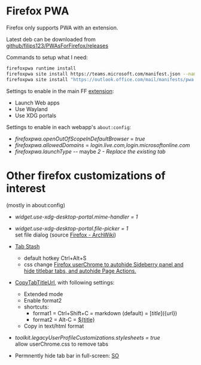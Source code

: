 # Firefox PWA

Firefox only supports PWA with an extension.

Latest deb can be downloaded from [github/filips123/PWAsForFirefox/releases](https://github.com/filips123/PWAsForFirefox/releases)

Commands to setup what I need:

```bash
firefoxpwa runtime install
firefoxpwa site install https://teams.microsoft.com/manifest.json --name "MS Teams FF"
firefoxpwa site install "https://outlook.office.com/mail/manifests/pwa.json?culture=en" --name "Outlook FF"
```

Settings to enable in the main FF [extension](https://addons.mozilla.org/firefox/addon/pwas-for-firefox/):

* Launch Web apps
* Use Wayland
* Use XDG portals

Settings to enable in each webapp's `about:config`:

* *firefoxpwa.openOutOfScopeInDefaultBrowser* = *true*
* *firefoxpwa.allowedDomains* =	*login.live.com,login.microsoftonline.com*
* *firefoxpwa.launchType* -- maybe *2 - Replace the existing tab*


# Other firefox customizations of interest

(mostly in about:config)

* _widget.use-xdg-desktop-portal.mime-handler	= 1_
* _widget.use-xdg-desktop-portal.file-picker = 1_
  <br> set file dialog (source [Firefox - ArchWiki](https://wiki.archlinux.org/title/Firefox))

* [Tab Stash](https://addons.mozilla.org/en-US/firefox/addon/tab-stash/)
  * default hotkey Ctrl+Alt+S
  * css change <a href="https://gist.github.com/BrianGilbert/1ad7e3931406f485a86a35aefb0aa1b1">Firefox userChrome to autohide Sideberry panel and hide titlebar tabs, and autohide Page Actions.</a>

* [CopyTabTitleUrl](https://addons.mozilla.org/en-GB/firefox/addon/copytabtitleurl/), with following settings:
  * Extended mode
  * Enable format2
  * shortcuts:
    * format1 = Ctrl+Shift+C = markdown (default) = [${title}](${url})
    * format2 = Alt-C = <a href="${url}">${title}</a>
  * Copy in text/html format

* _toolkit.legacyUserProfileCustomizations.stylesheets = true_
<br> allow userChrome.css to remove tabs

* Permnently hide tab bar in full-screen: [SO](https://superuser.com/a/1750613)
